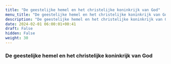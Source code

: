 ```yaml
---
title: "De geestelijke hemel en het christelijke koninkrijk van God"
menu_title: "De geestelijke hemel en het christelijke koninkrijk van God"
description: "De geestelijke hemel en het christelijke koninkrijk van God"
date: 2024-02-01 06:00:01+00:41
draft: False
hidden: False
weight: 30
---
```

### De geestelijke hemel en het christelijke koninkrijk van God
